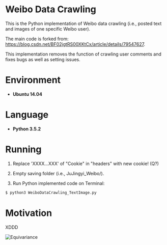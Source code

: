 # Weibo Data Crawling

This is the Python implementation of Weibo data crawling (i.e., posted text and images of one specific Weibo user).

The main code is forked from: https://blog.csdn.net/BF02jgtRS00XKtCx/article/details/79547627.

This implementation removes the function of crawling user comments and fixes bugs as well as setting issues.

# Environment

* __Ubuntu 14.04__

# Language

* __Python 3.5.2__

# Running

1. Replace 'XXXX...XXX' of "Cookie" in "headers" with new cookie! (Q?)

2. Empty saving folder (i.e., JuJingyi_Weibo/).

3. Run Python implemented code on Terminal:
```bash
$ python3 WeiboDataCrawling_TextImage.py
```

# Motivation

XDDD

![Equivariance](https://github.com/HeZhang1994/weibo-text-img-crawl/blob/master/JuJingyi_Weibo/1/1.jpg)
